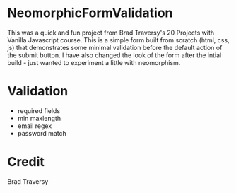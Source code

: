 # NeomorphicFormValidation
This was a quick and fun project from Brad Traversy's 20 Projects with Vanilla Javascript course. This is a simple form built from scratch (html, css, js) that demonstrates some minimal validation before the default action of the submit button. I have also changed the look of the form after the intial build - just wanted to experiment a little with neomorphism.

# Validation
* required fields
* min maxlength
* email regex
* password match

# Credit 
Brad Traversy
